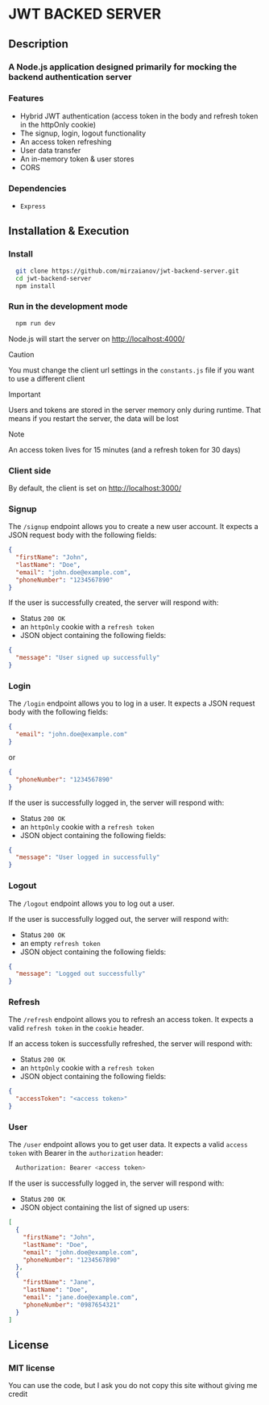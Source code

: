 # JWT BACKED SERVER

## Description

### A Node.js application designed primarily for mocking the backend authentication server

### Features

- Hybrid JWT authentication (access token in the body and refresh token in the httpOnly cookie)
- The signup, login, logout functionality
- An access token refreshing
- User data transfer
- An in-memory token & user stores
- CORS

### Dependencies

- `Express`

## Installation & Execution

### Install

```bash
  git clone https://github.com/mirzaianov/jwt-backend-server.git
  cd jwt-backend-server
  npm install
```

### Run in the development mode

```bash
  npm run dev
```

Node.js will start the server on [http://localhost:4000/](http://localhost:4000/)

> [!CAUTION]
> You must change the client url settings in the `constants.js` file if you want to use a different client

> [!IMPORTANT]
> Users and tokens are stored in the server memory only during runtime. That means if you restart the server, the data will be lost

> [!NOTE]
> An access token lives for 15 minutes (and a refresh token for 30 days)

### Client side

By default, the client is set on [http://localhost:3000/](http://localhost:3000/)

### Signup

The `/signup` endpoint allows you to create a new user account.
It expects a JSON request body with the following fields:

```json
{
  "firstName": "John",
  "lastName": "Doe",
  "email": "john.doe@example.com",
  "phoneNumber": "1234567890"
}
```

If the user is successfully created, the server will respond with:

- Status `200 OK`
- an `httpOnly` cookie with a `refresh token`
- JSON object containing the following fields:

```json
{
  "message": "User signed up successfully"
}
```

### Login

The `/login` endpoint allows you to log in a user.
It expects a JSON request body with the following fields:

```json
{
  "email": "john.doe@example.com"
}
```

or

```json
{
  "phoneNumber": "1234567890"
}
```

If the user is successfully logged in, the server will respond with:

- Status `200 OK`
- an `httpOnly` cookie with a `refresh token`
- JSON object containing the following fields:

```json
{
  "message": "User logged in successfully"
}
```

### Logout

The `/logout` endpoint allows you to log out a user.

If the user is successfully logged out, the server will respond with:

- Status `200 OK`
- an empty `refresh token`
- JSON object containing the following fields:

```json
{
  "message": "Logged out successfully"
}
```

### Refresh

The `/refresh` endpoint allows you to refresh an access token.
It expects a valid `refresh token` in the `cookie` header.

If an access token is successfully refreshed, the server will respond with:

- Status `200 OK`
- an `httpOnly` cookie with a `refresh token`
- JSON object containing the following fields:

```json
{
  "accessToken": "<access token>"
}
```

### User

The `/user` endpoint allows you to get user data.
It expects a valid `access token` with Bearer in the `authorization` header:

```bash
  Authorization: Bearer <access token>
```

If the user is successfully logged in, the server will respond with:

- Status `200 OK`
- JSON object containing the list of signed up users:

```json
[
  {
    "firstName": "John",
    "lastName": "Doe",
    "email": "john.doe@example.com",
    "phoneNumber": "1234567890"
  },
  {
    "firstName": "Jane",
    "lastName": "Doe",
    "email": "jane.doe@example.com",
    "phoneNumber": "0987654321"
  }
]
```

## License

### MIT license

You can use the code, but I ask you do not copy this site without giving me credit
